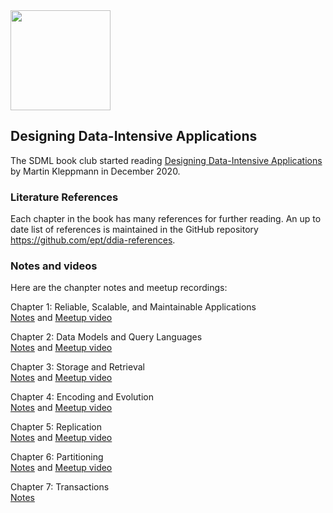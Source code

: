 <img src="https://github.com/SanDiegoMachineLearning/bookclub/blob/master/images/designing-data-intensive-apps.jpg?raw=true" width="160">

## Designing Data-Intensive Applications

The SDML book club started reading [Designing Data-Intensive Applications](https://www.oreilly.com/library/view/designing-data-intensive-applications/9781491903063/)
by Martin Kleppmann in December 2020.

### Literature References
Each chapter in the book has many references for further reading.
An up to date list of references is maintained in the GitHub repository <https://github.com/ept/ddia-references>.

### Notes and videos
Here are the chanpter notes and meetup recordings:

Chapter 1:  Reliable, Scalable, and Maintainable Applications \
[Notes](https://docs.google.com/document/d/1ZGommori_C70PjV5M-z51P8J3oWz-qhPUPUgf8oP2aU/edit?usp=sharing) and [Meetup video](https://youtu.be/JqDAEH_2t6M)

Chapter 2:  Data Models and Query Languages \
[Notes](https://docs.google.com/document/d/1tpV0cvj0sS5tslPKQnbI48uAf2UKg3_1WI-vYJZlA5E/edit?usp=sharing) and [Meetup video](https://youtu.be/8Xd1Nf1APmc)

Chapter 3:  Storage and Retrieval \
[Notes](https://docs.google.com/document/d/1r_k-1PJlSp04LusH6yHpsSQ2o-vZIW1Catv9PRAV2iQ/edit?usp=sharing) and [Meetup video](https://youtu.be/b1djvhyUJUk)

Chapter 4:  Encoding and Evolution \
[Notes](https://docs.google.com/document/d/1MUh3SYMrSfK0i3t_Bj96SxPlOflkysJ5tUrnsj_F3Jo/edit?usp=sharing) and [Meetup video](https://youtu.be/YZAvkAEPgVw)

Chapter 5:  Replication \
[Notes](https://docs.google.com/document/d/1T8Y4DNrJXr9Cxemz2J9SqxCMA1M115G7o8_-ggMUz9U/edit?usp=sharing) and [Meetup video](https://youtu.be/wk9yig6xqPo)

Chapter 6:  Partitioning \
[Notes](https://docs.google.com/document/d/1JUt1vZMUgTBB3egr59Lj3DFJ2QxWUJYWViYcGOVNwtU/edit?usp=sharing) and [Meetup video](https://youtu.be/cARZXd8x7Ew)

Chapter 7:  Transactions \
[Notes](https://docs.google.com/document/d/1NDisyUYoBhSpzTzsi7NQ5KYRg3BULgmc-J5QT2oNcS4/edit?usp=sharing)

<br>
<br>
